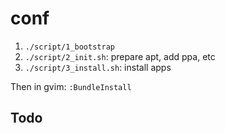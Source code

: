 conf
====

1. `./script/1_bootstrap`
2. `./script/2_init.sh`: prepare apt, add ppa, etc
3. `./script/3_install.sh`: install apps

Then in gvim: `:BundleInstall`

Todo
----


